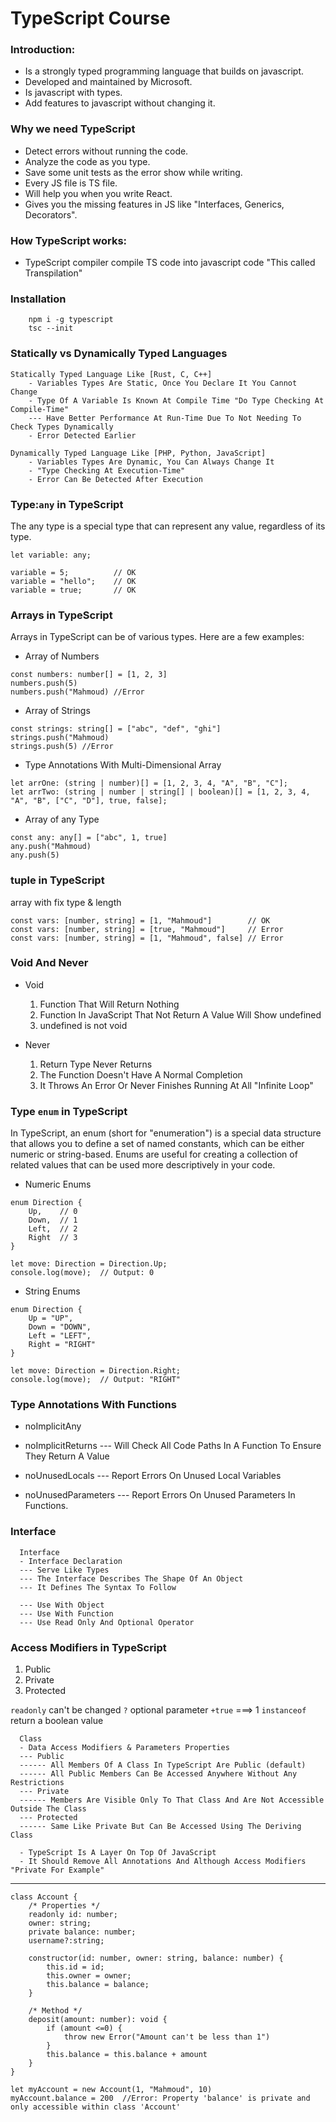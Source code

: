 # TypeScript Course
### Introduction:
* Is a strongly typed programming language that builds on javascript.
* Developed and maintained by Microsoft.
* Is javascript with types.
* Add features to javascript without changing it.

### Why we need TypeScript
* Detect errors without running the code.
* Analyze the code as you type.
* Save some unit tests as the error show while writing.
* Every JS file is TS file.
* Will help you when you write React.
* Gives you the missing features in JS like "Interfaces, Generics, Decorators".

### How TypeScript works:
* TypeScript compiler compile TS code into javascript code "This called Transpilation"

### Installation
```
    npm i -g typescript
    tsc --init
```

### Statically vs Dynamically Typed Languages
```
Statically Typed Language Like [Rust, C, C++]
    - Variables Types Are Static, Once You Declare It You Cannot Change
    - Type Of A Variable Is Known At Compile Time "Do Type Checking At Compile-Time"
    --- Have Better Performance At Run-Time Due To Not Needing To Check Types Dynamically
    - Error Detected Earlier

Dynamically Typed Language Like [PHP, Python, JavaScript]
    - Variables Types Are Dynamic, You Can Always Change It
    - "Type Checking At Execution-Time"
    - Error Can Be Detected After Execution
```

###  Type:`any` in TypeScript
The any type is a special type that can represent any value, regardless of its type.

```
let variable: any;

variable = 5;          // OK
variable = "hello";    // OK
variable = true;       // OK
```

### Arrays in TypeScript
Arrays in TypeScript can be of various types. Here are a few examples:
* Array of Numbers
```
const numbers: number[] = [1, 2, 3]
numbers.push(5)
numbers.push("Mahmoud) //Error
```

* Array of Strings
```
const strings: string[] = ["abc", "def", "ghi"]
strings.push("Mahmoud) 
strings.push(5) //Error
```

* Type Annotations With Multi-Dimensional Array
```
let arrOne: (string | number)[] = [1, 2, 3, 4, "A", "B", "C"];
let arrTwo: (string | number | string[] | boolean)[] = [1, 2, 3, 4, "A", "B", ["C", "D"], true, false];
```

* Array of any Type
```
const any: any[] = ["abc", 1, true]
any.push("Mahmoud) 
any.push(5) 
```

### tuple in TypeScript
array with fix type & length
 ```
 const vars: [number, string] = [1, "Mahmoud"]        // OK
 const vars: [number, string] = [true, "Mahmoud"]     // Error
 const vars: [number, string] = [1, "Mahmoud", false] // Error
 ```

### Void And Never
- Void
  1. Function That Will Return Nothing
  2. Function In JavaScript That Not Return A Value Will Show undefined
  3. undefined is not void

- Never
  1. Return Type Never Returns
  2. The Function Doesn't Have A Normal Completion
  3. It Throws An Error Or Never Finishes Running At All "Infinite Loop"

### Type `enum` in TypeScript
In TypeScript, an enum (short for "enumeration") is a special data structure that allows you to define a set of named constants, which can be either numeric or string-based. Enums are useful for creating a collection of related values that can be used more descriptively in your code.
* Numeric Enums
```
enum Direction {
    Up,    // 0
    Down,  // 1
    Left,  // 2
    Right  // 3
}

let move: Direction = Direction.Up;
console.log(move);  // Output: 0
```

* String Enums
```
enum Direction {
    Up = "UP",
    Down = "DOWN",
    Left = "LEFT",
    Right = "RIGHT"
}

let move: Direction = Direction.Right;
console.log(move);  // Output: "RIGHT"
```

### Type Annotations With Functions
- noImplicitAny

- noImplicitReturns
--- Will Check All Code Paths In A Function To Ensure They Return A Value

- noUnusedLocals
--- Report Errors On Unused Local Variables

- noUnusedParameters
--- Report Errors On Unused Parameters In Functions.

### Interface
```
  Interface
  - Interface Declaration
  --- Serve Like Types
  --- The Interface Describes The Shape Of An Object
  --- It Defines The Syntax To Follow

  --- Use With Object
  --- Use With Function
  --- Use Read Only And Optional Operator
```

### Access Modifiers in TypeScript
1. Public
2. Private
3. Protected

`readonly` can't be changed
`?` optional parameter
`+true` ===> 1
`instanceof` return a boolean value

```
  Class
  - Data Access Modifiers & Parameters Properties
  --- Public
  ------ All Members Of A Class In TypeScript Are Public (default)
  ------ All Public Members Can Be Accessed Anywhere Without Any Restrictions
  --- Private
  ------ Members Are Visible Only To That Class And Are Not Accessible Outside The Class
  --- Protected
  ------ Same Like Private But Can Be Accessed Using The Deriving Class

  - TypeScript Is A Layer On Top Of JavaScript
  - It Should Remove All Annotations And Although Access Modifiers "Private For Example"

```
*********
```
class Account {
    /* Properties */
    readonly id: number;
    owner: string;
    private balance: number;
    username?:string;

    constructor(id: number, owner: string, balance: number) {
        this.id = id;
        this.owner = owner;
        this.balance = balance;
    }

    /* Method */
    deposit(amount: number): void {
        if (amount <=0) {
            throw new Error("Amount can't be less than 1")
        }
        this.balance = this.balance + amount
    }
}

let myAccount = new Account(1, "Mahmoud", 10)
myAccount.balance = 200  //Error: Property 'balance' is private and only accessible within class 'Account'
```

